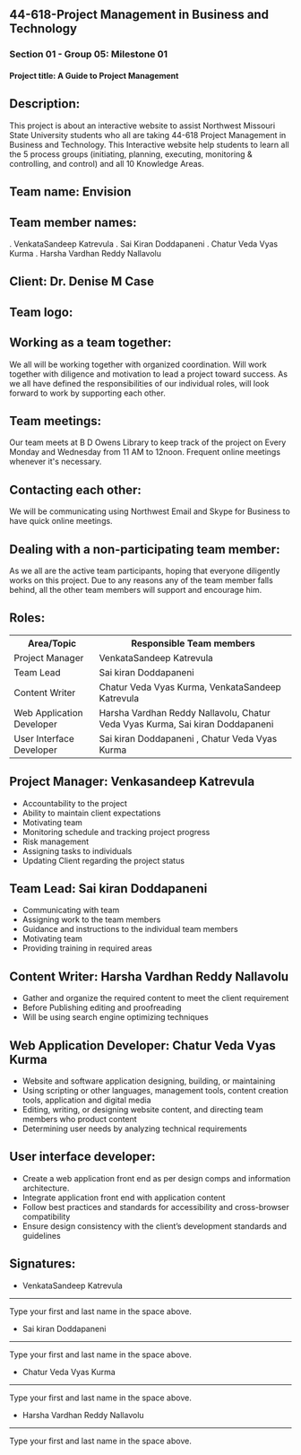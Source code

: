 <h2> 44-618-Project Management in Business and Technology</h2>
<h3> Section 01 - Group 05: Milestone 01</h3>
<h4> Project title: A Guide to Project Management</h4>

## Description:
This project is about an interactive website to assist Northwest Missouri State University students who all are taking 44-618 Project Management in Business and Technology. This Interactive website help students to learn all the 5 process groups (initiating, planning, executing, monitoring & controlling, and control) and all 10 Knowledge Areas. 

## Team name:  Envision 

## Team member names:
. VenkataSandeep Katrevula
. Sai Kiran Doddapaneni
. Chatur Veda Vyas Kurma
. Harsha Vardhan Reddy Nallavolu

## Client: Dr. Denise M Case

## Team logo:


## Working as a team together:
We all will be working together with organized coordination. Will work together with diligence and motivation to lead a project toward success. As we all have defined the responsibilities of our individual roles, will look forward to work by supporting each other. 

## Team meetings:
Our team meets at B D Owens Library to keep track of the project on Every Monday and Wednesday from 11 AM to 12noon. Frequent online meetings whenever it's necessary. 

## Contacting each other: 
We will be communicating using Northwest Email and Skype for Business to have quick online meetings. 

## Dealing with a non-participating team member:
As we all are the active team participants, hoping that everyone diligently works on this project. Due to any reasons any of the team member falls behind, all the other team members will support and encourage him.

## Roles:  
 <table class="table table-dark">
                                      
                          
<tr> 
<th>Area/Topic</th>
<th>Responsible Team members</th>
</tr>
<tr>
<td>Project Manager </td>
<td>VenkataSandeep Katrevula</td>
</tr>
<tr>
<td>Team Lead</td>
<td>Sai kiran Doddapaneni </td>
</tr>
<tr>
<td>Content Writer </td>
<td>Chatur Veda Vyas Kurma, VenkataSandeep Katrevula
</td>
</tr>
<tr>
<td>Web Application Developer</td>
<td>Harsha Vardhan Reddy Nallavolu, Chatur Veda Vyas Kurma, Sai kiran Doddapaneni 
</td>
</tr>
<tr>
<td>User Interface Developer</td>
<td>Sai kiran Doddapaneni , Chatur Veda Vyas Kurma
</td>
</tr>
</table>

## Project Manager:  Venkasandeep Katrevula
- Accountability to the project
- Ability to maintain client expectations
- Motivating team
- Monitoring schedule and tracking project progress
- Risk management
- Assigning tasks to individuals
- Updating Client regarding the project status
## Team Lead: Sai kiran Doddapaneni 
- Communicating with team
- Assigning work to the team members
- Guidance and instructions to the individual team members
- Motivating team
- Providing training in required areas
## Content Writer: Harsha Vardhan Reddy Nallavolu
- Gather and organize the required content to meet the client requirement
- Before Publishing editing and proofreading
- Will be using search engine optimizing techniques
## Web Application Developer: Chatur Veda Vyas Kurma
- Website and software application designing, building, or maintaining
- Using scripting or other languages, management tools, content creation tools, application and digital media
- Editing, writing, or designing website content, and directing team members who product content
- Determining user needs by analyzing technical requirements
## User interface developer:
- Create a web application front end as per design comps and information architecture.
- Integrate application front end with application content
- Follow best practices and standards for accessibility and cross-browser compatibility
- Ensure design consistency with the client’s development standards and guidelines

## Signatures:
- VenkataSandeep Katrevula
--------------------------------------
Type your first and last name in the space above. 

- Sai kiran Doddapaneni
--------------------------------------
Type your first and last name in the space above. 

- Chatur Veda Vyas Kurma
--------------------------------------
Type your first and last name in the space above. 

- Harsha Vardhan Reddy Nallavolu
--------------------------------------
Type your first and last name in the space above. 


